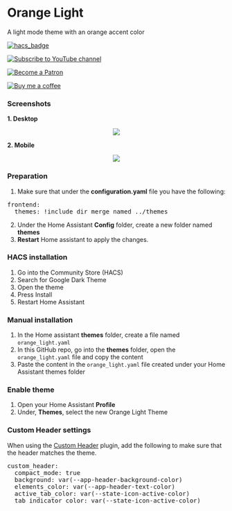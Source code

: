 # Orange Light
A light mode theme with an orange accent color

[![hacs_badge](https://img.shields.io/badge/HACS-Default-orange.svg?style=for-the-badge)](https://github.com/custom-components/hacs)

[![Subscribe to YouTube channel][youtube-sub-shield]][youtubesubscribe]

[![Become a Patron][become-a-patron-shield]][becomeapatron]

[![Buy me a coffee][buymeacoffee-shield]][buymeacoffee]

### Screenshots
**1. Desktop**
<p align="center">
  <img src="https://i.imgur.com/WNQhIop.png">
</p>

**2. Mobile**
<p align="center">
  <img src="https://i.imgur.com/pZyyqM2.png">
</p>

### Preparation
1. Make sure that under the **configuration.yaml** file you have the following:

<pre>
frontend:
  themes: !include_dir_merge_named ../themes
</pre>

2. Under the Home Assistant **Config** folder, create a new folder named **themes**
3. **Restart** Home assistant to apply the changes. 

### HACS installation
1. Go into the Community Store (HACS)
2. Search for Google Dark Theme
3. Open the theme
4. Press Install
5. Restart Home Assistant

### Manual installation
1. In the Home assistant **themes** folder, create a file named `orange_light.yaml`
2. In this GitHub repo, go into the **themes** folder, open the `orange_light.yaml` file and copy the content
3. Paste the content in the `orange_light.yaml` file created under your Home Assistant themes folder

### Enable theme
1. Open your Home Assistant **Profile**
2. Under, **Themes**, select the new Orange Light Theme


### Custom Header settings
When using the [Custom Header](https://github.com/maykar/custom-header) plugin, add the following to make sure that the header matches the theme.

<pre>
custom_header:
  compact_mode: true
  background: var(--app-header-background-color)
  elements_color: var(--app-header-text-color)
  active_tab_color: var(--state-icon-active-color)
  tab_indicator_color: var(--state-icon-active-color)
</pre>



[buymeacoffee-shield]: https://i.imgur.com/Hzn2rM8.png
[buymeacoffee]: https://www.buymeacoffee.com/JuanMTech
[become-a-patron-shield]: https://i.imgur.com/U9BjCfc.png
[becomeapatron]: https://www.patreon.com/JuanMTech
[youtube-sub-shield]: https://i.imgur.com/6TAqHgi.png
[youtubesubscribe]: https://www.youtube.com/c/JuanMTech?sub_confirmation=1
